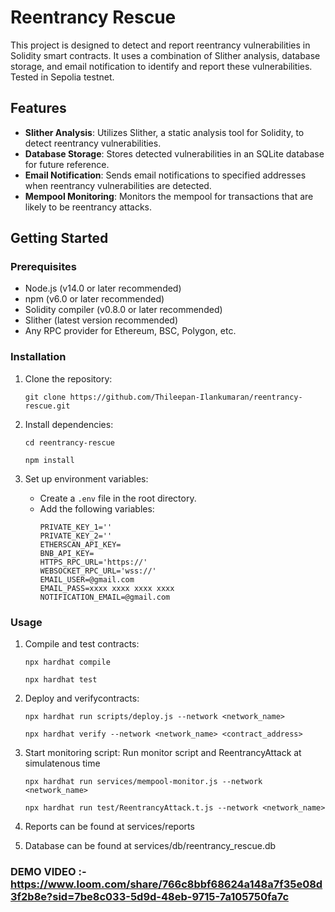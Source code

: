 # Reentrancy Rescue

This project is designed to detect and report reentrancy vulnerabilities in Solidity smart contracts. It uses a combination of Slither analysis, database storage, and email notification to identify and report these vulnerabilities. Tested in Sepolia testnet.

## Features

- **Slither Analysis**: Utilizes Slither, a static analysis tool for Solidity, to detect reentrancy vulnerabilities.
- **Database Storage**: Stores detected vulnerabilities in an SQLite database for future reference.
- **Email Notification**: Sends email notifications to specified addresses when reentrancy vulnerabilities are detected.
- **Mempool Monitoring**: Monitors the mempool for transactions that are likely to be reentrancy attacks.

## Getting Started

### Prerequisites

- Node.js (v14.0 or later recommended)
- npm (v6.0 or later recommended)
- Solidity compiler (v0.8.0 or later recommended)
- Slither (latest version recommended)
- Any RPC provider for Ethereum, BSC, Polygon, etc.

### Installation

1. Clone the repository:
   ```
   git clone https://github.com/Thileepan-Ilankumaran/reentrancy-rescue.git
   ```

2. Install dependencies:
   ```
   cd reentrancy-rescue
   ```
   ```
   npm install
   ```

3. Set up environment variables:
   - Create a `.env` file in the root directory.
   - Add the following variables:
     ```
     PRIVATE_KEY_1=''
     PRIVATE_KEY_2=''
     ETHERSCAN_API_KEY=
     BNB_API_KEY=
     HTTPS_RPC_URL='https://'
     WEBSOCKET_RPC_URL='wss://'
     EMAIL_USER=@gmail.com
     EMAIL_PASS=xxxx xxxx xxxx xxxx
     NOTIFICATION_EMAIL=@gmail.com

     ```

### Usage

1. Compile and test contracts:
   ```
   npx hardhat compile
   ```
   ```
   npx hardhat test
   ```

2. Deploy and verifycontracts:
   ```
   npx hardhat run scripts/deploy.js --network <network_name>
   ```
   ```
   npx hardhat verify --network <network_name> <contract_address>
   ```

3. Start monitoring script:
    Run monitor script and ReentrancyAttack at simulatenous time
   ```
   npx hardhat run services/mempool-monitor.js --network <network_name>
   ```
   ```
   npx hardhat run test/ReentrancyAttack.t.js --network <network_name>
   ```
   
4. Reports can be found at services/reports

5. Database can be found at services/db/reentrancy_rescue.db

### DEMO VIDEO :- https://www.loom.com/share/766c8bbf68624a148a7f35e08d3f2b8e?sid=7be8c033-5d9d-48eb-9715-7a105750fa7c
